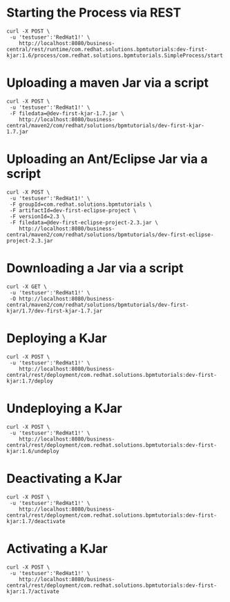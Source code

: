 
# Starting the Process via REST

```
curl -X POST \
 -u 'testuser':'RedHat1!' \
    http://localhost:8080/business-central/rest/runtime/com.redhat.solutions.bpmtutorials:dev-first-kjar:1.6/process/com.redhat.solutions.bpmtutorials.SimpleProcess/start
```

# Uploading a maven Jar via a script

```
curl -X POST \
 -u 'testuser':'RedHat1!' \
 -F filedata=@dev-first-kjar-1.7.jar \
    http://localhost:8080/business-central/maven2/com/redhat/solutions/bpmtutorials/dev-first-kjar-1.7.jar
```

# Uploading an Ant/Eclipse Jar via a script

```
curl -X POST \
 -u 'testuser':'RedHat1!' \
 -F groupId=com.redhat.solutions.bpmtutorials \
 -F artifactId=dev-first-eclipse-project \
 -F versionId=2.3 \
 -F filedata=@dev-first-eclipse-project-2.3.jar \
    http://localhost:8080/business-central/maven2/com/redhat/solutions/bpmtutorials/dev-first-eclipse-project-2.3.jar
```

# Downloading a Jar via a script

```
curl -X GET \
 -u 'testuser':'RedHat1!' \
 -O http://localhost:8080/business-central/maven2/com/redhat/solutions/bpmtutorials/dev-first-kjar/1.7/dev-first-kjar-1.7.jar
```

# Deploying a KJar

```
curl -X POST \
 -u 'testuser':'RedHat1!' \
    http://localhost:8080/business-central/rest/deployment/com.redhat.solutions.bpmtutorials:dev-first-kjar:1.7/deploy
```

# Undeploying a KJar

```
curl -X POST \
 -u 'testuser':'RedHat1!' \
    http://localhost:8080/business-central/rest/deployment/com.redhat.solutions.bpmtutorials:dev-first-kjar:1.6/undeploy
```

# Deactivating a KJar

```
curl -X POST \
 -u 'testuser':'RedHat1!' \
    http://localhost:8080/business-central/rest/deployment/com.redhat.solutions.bpmtutorials:dev-first-kjar:1.7/deactivate
```

# Activating a KJar

```
curl -X POST \
 -u 'testuser':'RedHat1!' \
    http://localhost:8080/business-central/rest/deployment/com.redhat.solutions.bpmtutorials:dev-first-kjar:1.7/activate
```














